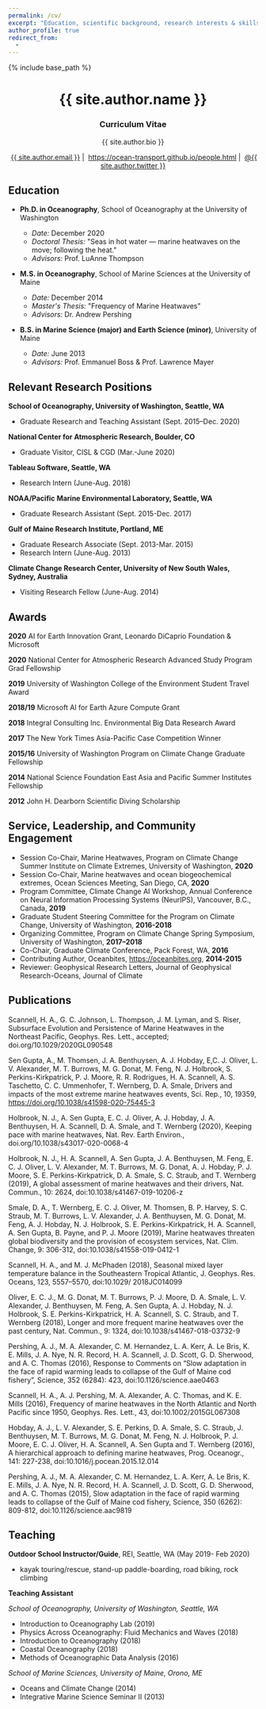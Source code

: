 ```yaml
---
permalink: /cv/
excerpt: "Education, scientific background, research interests & skills, and more."
author_profile: true
redirect_from:
  - 
---
```


{% include base_path %}

<!-- Click [here](/cv-print/) for a printable version or [download a PDF](/files/cv-print.pdf).<br /><br /><br /> -->

<h1 align="center">{{ site.author.name }}</h1>
<p><h3 align="center">Curriculum Vitae</h3></p>

<p align="center">{{ site.author.bio }}</p>

<p align="center"><i class="fas fa-envelope" aria-hidden="true"></i>&nbsp;<a href="mailto:{{ site.author.email }}">{{ site.author.email }}</a> &#124; <i class="fas fa-desktop" aria-hidden="true"></i>&nbsp;<a href="{{ site.author.uri }}">https://ocean-transport.github.io/people.html</a> &#124; <i class="fab fa-twitter" aria-hidden="true"></i>&nbsp;<a href="https://twitter.com/{{ site.author.twitter }}">@{{ site.author.twitter }}</a></p>

## Education
- **Ph.D. in Oceanography**, School of Oceanography at the University of Washington
  - *Date:* December 2020
  - *Doctoral Thesis:* "Seas in hot water — marine heatwaves on the move; following the heat."
  - *Advisors:* Prof. LuAnne Thompson

- **M.S. in Oceanography**, School of Marine Sciences at the University of Maine
  - *Date:* December 2014
  - *Master's Thesis:* "Frequency of Marine Heatwaves"
  - *Advisors:* Dr. Andrew Pershing

- **B.S. in Marine Science (major) and Earth Science (minor)**, University of Maine
  - *Date:* June 2013
  - *Advisors:* Prof. Emmanuel Boss & Prof. Lawrence Mayer

## Relevant Research Positions
**School of Oceanography, University of Washington, Seattle, WA** 
- Graduate Research and Teaching Assistant (Sept. 2015–Dec. 2020)

**National Center for Atmospheric Research, Boulder, CO** 
- Graduate Visitor, CISL & CGD (Mar.-June 2020)

**Tableau Software, Seattle, WA** 
- Research Intern (June-Aug. 2018)

**NOAA/Pacific Marine Environmental Laboratory, Seattle, WA** 
- Graduate Research Assistant (Sept. 2015-Dec. 2017)

**Gulf of Maine Research Institute, Portland, ME** 
- Graduate Research Associate (Sept. 2013-Mar. 2015)
- Research Intern (June-Aug. 2013)

**Climate Change Research Center, University of New South Wales, Sydney, Australia** 
- Visiting Research Fellow (June-Aug. 2014)

## Awards
**2020** AI for Earth Innovation Grant, Leonardo DiCaprio Foundation & Microsoft 

**2020** National Center for Atmospheric Research Advanced Study Program Grad Fellowship

**2019** University of Washington College of the Environment Student Travel Award

**2018/19** Microsoft AI for Earth Azure Compute Grant

**2018** Integral Consulting Inc. Environmental Big Data Research Award

**2017** The New York Times Asia-Pacific Case Competition Winner

**2015/16** University of Washington Program on Climate Change Graduate Fellowship

**2014** National Science Foundation East Asia and Pacific Summer Institutes Fellowship

**2012** John H. Dearborn Scientific Diving Scholarship

## Service, Leadership, and Community Engagement

- Session Co-Chair, Marine Heatwaves, Program on Climate Change Summer Institute on Climate Extremes, University of Washington, **2020** 
- Session Co-Chair, Marine heatwaves and ocean biogeochemical extremes, Ocean Sciences Meeting, San Diego, CA, **2020**
- Program Committee, Climate Change AI Workshop, Annual Conference on Neural Information Processing Systems (NeurIPS), Vancouver, B.C., Canada, **2019**
- Graduate Student Steering Committee for the Program on Climate Change, University of Washington, **2016-2018** 
- Organizing Committee, Program on Climate Change Spring Symposium, University of Washington, **2017–2018**
- Co-Chair, Graduate Climate Conference, Pack Forest, WA, **2016**
- Contributing Author, Oceanbites, https://oceanbites.org,  **2014-2015**   
- Reviewer: Geophysical Research Letters, Journal of Geophysical Research-Oceans, Journal of Climate

## Publications
Scannell, H. A., G. C. Johnson, L. Thompson, J. M. Lyman, and S. Riser, Subsurface Evolution and Persistence of Marine Heatwaves in the Northeast Pacific, Geophys. Res. Lett., accepted; doi.org/10.1029/2020GL090548

Sen Gupta, A., M. Thomsen, J. A. Benthuysen, A. J. Hobday, E,C. J. Oliver, L. V. Alexander, M. T. Burrows, M. G. Donat, M. Feng, N. J. Holbrook, S. Perkins-Kirkpatrick, P. J. Moore, R. R. Rodrigues, H. A. Scannell, A. S. Taschetto, C. C. Ummenhofer, T. Wernberg, D. A. Smale, Drivers and impacts of the most extreme marine heatwaves events, Sci. Rep., 10, 19359, https://doi.org/10.1038/s41598-020-75445-3

Holbrook, N. J., A. Sen Gupta, E. C. J. Oliver, A. J. Hobday, J. A. Benthuysen, H. A. Scannell, D. A. Smale, and T. Wernberg (2020), Keeping pace with marine heatwaves, Nat. Rev. Earth Environ., doi.org/10.1038/s43017-020-0068-4

Holbrook, N. J., H. A. Scannell, A. Sen Gupta, J. A. Benthuysen, M. Feng, E. C. J. Oliver, L. V. Alexander, M. T. Burrows, M. G. Donat, A. J. Hobday, P. J. Moore, S. E. Perkins-Kirkpatrick, D. A. Smale, S. C. Straub, and T. Wernberg (2019), A global assessment of marine heatwaves and their drivers, Nat. Commun., 10: 2624,  doi:10.1038/s41467-019-10206-z

Smale, D. A., T. Wernberg, E. C. J. Oliver, M. Thomsen, B. P. Harvey, S. C. Straub, M. T. Burrows, L. V. Alexander, J. A. Benthuysen, M. G. Donat, M. Feng, A. J. Hobday, N. J. Holbrook, S. E. Perkins-Kirkpatrick, H. A. Scannell, A. Sen Gupta, B. Payne, and P. J. Moore (2019), Marine heatwaves threaten global biodiversity and the provision of ecosystem services, Nat. Clim. Change, 9: 306-312, doi:10.1038/s41558-019-0412-1

Scannell, H. A., and M. J. McPhaden (2018), Seasonal mixed layer temperature balance in the Southeastern Tropical Atlantic, J. Geophys. Res. Oceans, 123, 5557–5570, doi:10.1029/ 2018JC014099

Oliver, E. C. J., M. G. Donat, M. T. Burrows, P. J. Moore, D. A. Smale, L. V. Alexander, J. Benthuysen, M. Feng, A. Sen Gupta, A. J. Hobday, N. J. Holbrook, S. E. Perkins-Kirkpatrick, H. A. Scannell, S. C. Straub, and T. Wernberg (2018), Longer and more frequent marine heatwaves over the past century, Nat. Commun., 9: 1324, doi:10.1038/s41467-018-03732-9

Pershing, A. J., M. A. Alexander, C. M. Hernandez, L. A. Kerr, A. Le Bris, K. E. Mills, J. A. Nye, N. R. Record, H. A. Scannell, J. D. Scott, G. D. Sherwood, and A. C. Thomas (2016), Response to Comments on “Slow adaptation in the face of rapid warming leads to collapse of the Gulf of Maine cod fishery”, Science, 352 (6284): 423, doi:10.1126/science.aae0463

Scannell, H. A., A. J. Pershing, M. A. Alexander, A. C. Thomas, and K. E. Mills (2016), Frequency of marine heatwaves in the North Atlantic and North Pacific since 1950, Geophys. Res. Lett., 43, doi:10.1002/2015GL067308

Hobday, A. J., L. V. Alexander, S. E. Perkins, D. A. Smale, S. C. Straub, J. Benthuysen, M. T. Burrows, M. G. Donat, M. Feng, N. J. Holbrook, P. J. Moore, E. C. J. Oliver, H. A. Scannell, A. Sen Gupta and T. Wernberg (2016), A hierarchical approach to defining marine heatwaves, Prog. Oceanogr., 141: 227-238, doi:10.1016/j.pocean.2015.12.014

Pershing, A. J., M. A. Alexander, C. M. Hernandez, L. A. Kerr, A. Le Bris, K. E. Mills, J. A. Nye, N. R. Record, H. A. Scannell, J. D. Scott, G. D. Sherwood, and A. C. Thomas (2015), Slow adaptation in the face of rapid warming leads to collapse of the Gulf of Maine cod fishery, Science, 350 (6262): 809-812, doi:10.1126/science.aac9819

  
## Teaching
**Outdoor School Instructor/Guide**, REI, Seattle, WA (May 2019- Feb 2020)
  - kayak touring/rescue, stand-up paddle-boarding, road biking, rock climbing

**Teaching Assistant**

*School of Oceanography, University of Washington, Seattle, WA*
  - Introduction to Oceanography Lab (2019)
  - Physics Across Oceanography: Fluid Mechanics and Waves (2018)
  - Introduction to Oceanography (2018)
  - Coastal Oceanography (2018)
  - Methods of Oceanographic Data Analysis (2016)

*School of Marine Sciences, University of Maine, Orono, ME*
  - Oceans and Climate Change (2014)
  - Integrative Marine Science Seminar II (2013)
